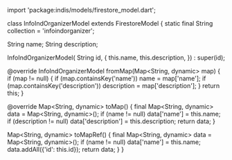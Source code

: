 import 'package:indis/models/firestore_model.dart';

class InfoIndOrganizerModel extends FirestoreModel {
  static final String collection = 'infoindorganizer';

  String name;
  String description;

  InfoIndOrganizerModel(
    String id, {
    this.name,
    this.description,
  }) : super(id);

  @override
  InfoIndOrganizerModel fromMap(Map<String, dynamic> map) {
    if (map != null) {
      if (map.containsKey('name')) name = map['name'];
      if (map.containsKey('description')) description = map['description'];
    }
    return this;
  }

  @override
  Map<String, dynamic> toMap() {
    final Map<String, dynamic> data = Map<String, dynamic>();
    if (name != null) data['name'] = this.name;
    if (description != null) data['description'] = this.description;
    return data;
  }

  Map<String, dynamic> toMapRef() {
    final Map<String, dynamic> data = Map<String, dynamic>();
    if (name != null) data['name'] = this.name;
    data.addAll({'id': this.id});
    return data;
  }
}
